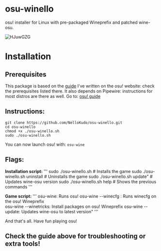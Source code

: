 # osu-winello
osu! installer for Linux with pre-packaged Wineprefix and patched wine-osu.

![HJuwGZG](https://user-images.githubusercontent.com/98063377/150559364-1b12181f-1c78-4a2d-a0a1-d77ab70ce6bd.jpg)

# Installation

## Prerequisites

This package is based on the [guide](https://osu.ppy.sh/community/forums/topics/1248084?n=1) I've written on the osu! website: check the prerequisites listed there.
It also depends on Pipewire: instructions for most distros are there as well.
Go to: [osu! guide](https://osu.ppy.sh/community/forums/topics/1248084?n=1)

## Instructions:
```
git clone https://github.com/NelloKudo/osu-winello.git
cd osu-winello
chmod +x ./osu-winello.sh
sudo ./osu-winello.sh
```

You can now launch osu! with:
```osu-wine```

## Flags:
**Installation script:** 
'''
sudo ./osu-winello.sh # Installs the game
sudo ./osu-winello.sh uninstall # Uninstalls the game
sudo ./osu-winello.sh update" # Updates wine-osu version
sudo ./osu-winello.sh help # Shows the previous commands
'''

**Game script:**
'''
osu-wine: Runs osu!
osu-wine --winecfg : Runs winecfg on the osu! Wineprefix  
osu-wine --winetricks: Install packages on osu! Wineprefix
osu-wine --update: Updates wine-osu to latest version"
'''

And that's all. Have fun playing osu!

## Check the guide above for troubleshooting or extra tools!

